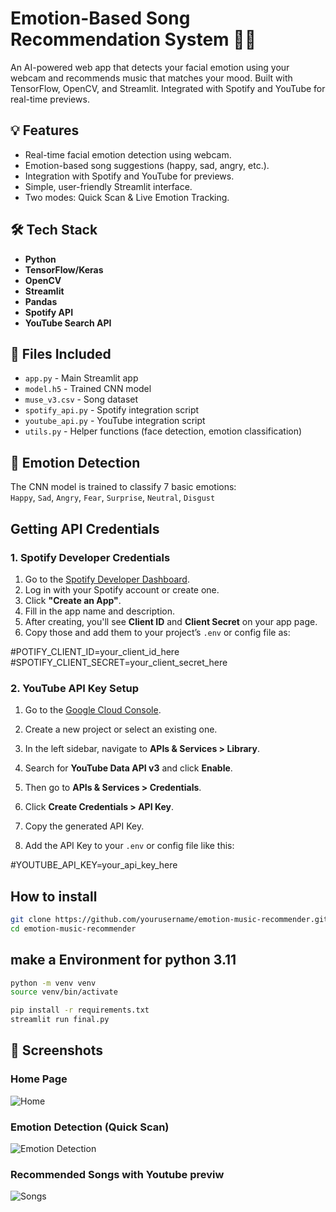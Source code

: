 # Emotion-Based Song Recommendation System 🎵🙂

An AI-powered web app that detects your facial emotion using your webcam and recommends music that matches your mood. Built with TensorFlow, OpenCV, and Streamlit. Integrated with Spotify and YouTube for real-time previews.

## 💡 Features

- Real-time facial emotion detection using webcam.
- Emotion-based song suggestions (happy, sad, angry, etc.).
- Integration with Spotify and YouTube for previews.
- Simple, user-friendly Streamlit interface.
- Two modes: Quick Scan & Live Emotion Tracking.

## 🛠️ Tech Stack

- **Python**
- **TensorFlow/Keras**
- **OpenCV**
- **Streamlit**
- **Pandas**
- **Spotify API**
- **YouTube Search API**

## 📁 Files Included

- `app.py` - Main Streamlit app
- `model.h5` - Trained CNN model
- `muse_v3.csv` - Song dataset
- `spotify_api.py` - Spotify integration script
- `youtube_api.py` - YouTube integration script
- `utils.py` - Helper functions (face detection, emotion classification)

## 🧠 Emotion Detection

The CNN model is trained to classify 7 basic emotions:  
`Happy`, `Sad`, `Angry`, `Fear`, `Surprise`, `Neutral`, `Disgust`

## Getting API Credentials

### 1. Spotify Developer Credentials

1. Go to the [Spotify Developer Dashboard](https://developer.spotify.com/dashboard/applications).
2. Log in with your Spotify account or create one.
3. Click **"Create an App"**.
4. Fill in the app name and description.
5. After creating, you'll see **Client ID** and **Client Secret** on your app page.
6. Copy those and add them to your project’s `.env` or config file as:

#POTIFY_CLIENT_ID=your_client_id_here
#SPOTIFY_CLIENT_SECRET=your_client_secret_here

### 2. YouTube API Key Setup

1. Go to the [Google Cloud Console](https://console.cloud.google.com/).

2. Create a new project or select an existing one.

3. In the left sidebar, navigate to **APIs & Services > Library**.

4. Search for **YouTube Data API v3** and click **Enable**.

5. Then go to **APIs & Services > Credentials**.

6. Click **Create Credentials > API Key**.

7. Copy the generated API Key.

8. Add the API Key to your `.env` or config file like this:


#YOUTUBE_API_KEY=your_api_key_here


## How to install 

```bash
git clone https://github.com/yourusername/emotion-music-recommender.git
cd emotion-music-recommender
``` 
## make a Environment for python 3.11 

```bash
python -m venv venv
source venv/bin/activate
```

```bash
pip install -r requirements.txt
streamlit run final.py
```
## 📸 Screenshots

### Home Page
![Home](assets/screenshot(565).png)

### Emotion Detection (Quick Scan)
![Emotion Detection](assets/screenshot(563).png)

### Recommended Songs with Youtube previw 
![Songs](assets/screenshot(534).png)

